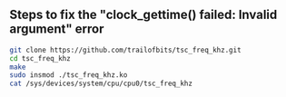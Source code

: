 ## Steps to fix the "clock_gettime() failed: Invalid argument" error

```bash
git clone https://github.com/trailofbits/tsc_freq_khz.git
cd tsc_freq_khz
make
sudo insmod ./tsc_freq_khz.ko
cat /sys/devices/system/cpu/cpu0/tsc_freq_khz
```
